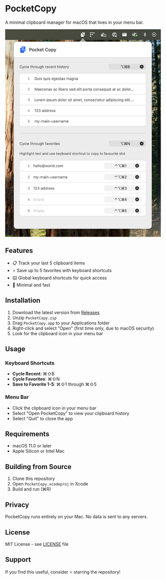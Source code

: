 # PocketCopy

A minimal clipboard manager for macOS that lives in your menu bar.

![Screenshot](screenshot.png)

## Features

- 📋 Track your last 5 clipboard items
- ⭐ Save up to 5 favorites with keyboard shortcuts
- ⌨️ Global keyboard shortcuts for quick access
- 🎯 Minimal and fast

## Installation

1. Download the latest version from [Releases](https://github.com/yourusername/PocketCopy/releases)
2. Unzip `PocketCopy.zip`
3. Drag `PocketCopy.app` to your Applications folder
4. Right-click and select "Open" (first time only, due to macOS security)
5. Look for the clipboard icon in your menu bar

## Usage

### Keyboard Shortcuts

- **Cycle Recent**: ⌘⇧B
- **Cycle Favorites**: ⌘⇧N
- **Save to Favorite 1-5**: ⌘⇧1 through ⌘⇧5

### Menu Bar

- Click the clipboard icon in your menu bar
- Select "Open PocketCopy" to view your clipboard history
- Select "Quit" to close the app

## Requirements

- macOS 11.0 or later
- Apple Silicon or Intel Mac

## Building from Source

1. Clone this repository
2. Open `PocketCopy.xcodeproj` in Xcode
3. Build and run (⌘R)

## Privacy

PocketCopy runs entirely on your Mac. No data is sent to any servers.

## License

MIT License - see [LICENSE](LICENSE) file

## Support

If you find this useful, consider ⭐ starring the repository!
